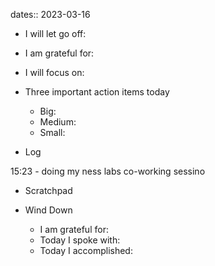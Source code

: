 dates:: 2023-03-16

- I will let go off:
- I am grateful for:
- I will focus on:

- Three important action items today
	- Big:
	- Medium:
	- Small:

- Log

15:23 - doing my ness labs co-working sessino

- Scratchpad

- Wind Down
	- I am grateful for:
	- Today I spoke with:
	- Today I accomplished: